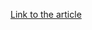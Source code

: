 [Link to the article](https://thehackernews.com/2024/12/north-korean-hackers-deploy-ottercookie.html)

